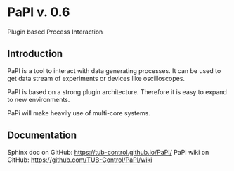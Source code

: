 PaPI v. 0.6
==================

Plugin based Process Interaction

Introduction
------
PaPI is a tool to interact with data generating processes. It can be used to get data stream of experiments or devices
like oscilloscopes.

PaPI is based on a strong plugin architecture. Therefore it is easy to expand to new environments.

PaPi will make heavily use of multi-core systems.

Documentation
------

Sphinx doc on GitHub: https://tub-control.github.io/PaPI/
PaPI wiki on GitHub: https://github.com/TUB-Control/PaPI/wiki
